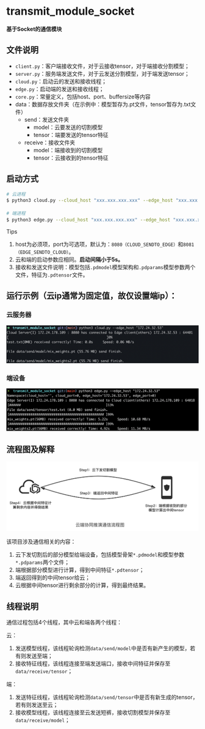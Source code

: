 # transmit_module_socket
**基于Socket的通信模块**
## 文件说明

- `client.py`：客户端接收文件，对于云接收tensor，对于端接收分割模型；
- `server.py`：服务端发送文件，对于云发送分割模型，对于端发送tensor；
- `cloud.py`：启动云的发送和接收线程；
- `edge.py`：启动端的发送和接收线程；
- `core.py`：常量定义，包括host、port、buffersize等内容
- data：数据存放文件夹（在示例中：模型暂存为.pt文件，tensor暂存为.txt文件）
    - send：发送文件夹
        - model：云要发送的切割模型
        - tensor：端要发送的tensor特征
    - receive：接收文件夹
        - model：端接收到的切割模型
        - tensor：云接收到的tensor特征

## 启动方式

```bash
# 云进程
$ python3 cloud.py --cloud_host "xxx.xxx.xxx.xxx" --edge_host "xxx.xxx.xxx.xxx" --cloud_port n --edge_port n 

# 端进程
$ python3 edge.py --cloud_host "xxx.xxx.xxx.xxx" --edge_host "xxx.xxx.xxx.xxx" --cloud_port n --edge_port n
```

Tips
1. host为必须项，port为可选项，默认为：`8080（CLOUD_SENDTO_EDGE）`和`8081（EDGE_SENDTO_CLOUD）`。
2. 云和端的启动参数应相同。**启动间隔小于5s。**
3. 接收和发送文件说明：模型包括`.pdmodel`模型架构和`.pdparams`模型参数两个文件，特征为`.pdtensor`文件。

## 运行示例（云ip通常为固定值，故仅设置端ip）：

### 云服务器

![](./images/cloud_demo.png)

### 端设备

![](./images/device_demo.png)

## 流程图及解释

![](./images/transmit_time_schedule.png)

该项目涉及通信相关的内容：

1. 云下发切割后的部分模型给端设备，包括模型骨架`*.pdmodel`和模型参数`*.pdparams`两个文件；
2. 端根据部分模型进行计算，得到中间特征`*.pdtensor`；
3. 端返回得到的中间tensor给云；
4. 云根据中间tensor进行剩余部分的计算，得到最终结果。

## 线程说明

通信过程包括4个线程，其中云和端各两个线程：

云：

1. 发送模型线程，该线程轮询检测`data/send/model`中是否有新产生的模型，若有则发送至端；
2. 接收特征线程，该线程连接至端发送端口，接收中间特征并保存至`data/receive/tensor`；

端：

1. 发送特征线程，该线程轮询检测`data/send/tensor`中是否有新生成的tensor，若有则发送至云；
2. 接收模型线程，该线程连接至云发送短裤，接收切割模型并保存至`data/receive/model`；
